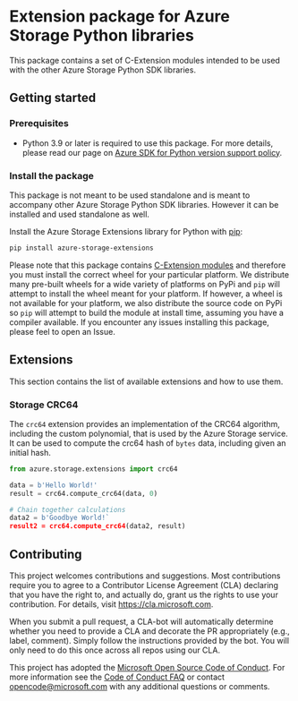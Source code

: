 # Extension package for Azure Storage Python libraries
This package contains a set of C-Extension modules intended to be used with the other Azure Storage Python SDK libraries.

## Getting started

### Prerequisites
* Python 3.9 or later is required to use this package. For more details, please read our page on [Azure SDK for Python version support policy](https://github.com/Azure/azure-sdk-for-python/wiki/Azure-SDKs-Python-version-support-policy).

### Install the package
This package is not meant to be used standalone and is meant to accompany other Azure Storage Python SDK libraries. However it can be installed and used standalone as well.

Install the Azure Storage Extensions library for Python with [pip](https://pypi.org/project/pip/):

```bash
pip install azure-storage-extensions
```

Please note that this package contains [C-Extension modules](https://docs.python.org/3/extending/extending.html) and therefore you must install the correct wheel for your
particular platform. We distribute many pre-built wheels for a wide variety of platforms on PyPi and `pip` will attempt to install the wheel meant for your platform. If
however, a wheel is not available for your platform, we also distribute the source code on PyPi so `pip` will attempt to build the module at install time, assuming you have
a compiler available. If you encounter any issues installing this package, please feel to open an Issue.

## Extensions
This section contains the list of available extensions and how to use them.

### Storage CRC64
The `crc64` extension provides an implementation of the CRC64 algorithm, including the custom polynomial, that is used by the Azure Storage service. It can be used to compute
the crc64 hash of `bytes` data, including given an initial hash.

```py
from azure.storage.extensions import crc64

data = b'Hello World!'
result = crc64.compute_crc64(data, 0)

# Chain together calculations
data2 = b'Goodbye World!`
result2 = crc64.compute_crc64(data2, result)
```

## Contributing
This project welcomes contributions and suggestions. Most contributions require you to agree to a Contributor License Agreement (CLA) declaring that you have the right to, and actually do, grant us the rights to use your contribution. For details, visit https://cla.microsoft.com.

When you submit a pull request, a CLA-bot will automatically determine whether you need to provide a CLA and decorate the PR appropriately (e.g., label, comment). Simply follow the instructions provided by the bot. You will only need to do this once across all repos using our CLA.

This project has adopted the [Microsoft Open Source Code of Conduct](https://opensource.microsoft.com/codeofconduct/). For more information see the [Code of Conduct FAQ](https://opensource.microsoft.com/codeofconduct/faq/) or contact [opencode@microsoft.com](mailto:opencode@microsoft.com) with any additional questions or comments.
